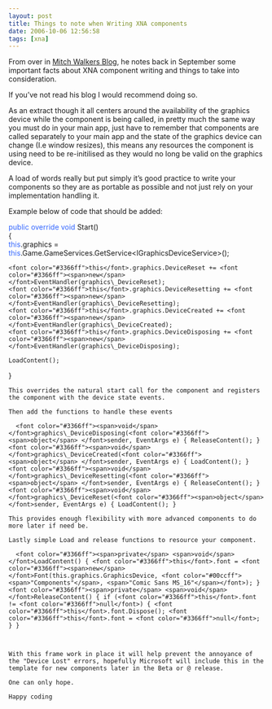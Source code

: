 ```yaml
---
layout: post
title: Things to note when Writing XNA components
date: 2006-10-06 12:56:58
tags: [xna]
---
```


From over in [Mitch Walkers Blog](http://blogs.msdn.com/mitchw/default "Mitch Walkers Blog"), he notes back in September some important facts about XNA component writing and things to take into consideration.

If you’ve not read his blog I would recommend doing so.

 As an extract though it all centers around the availability of the graphics device while the component is being called, in pretty much the same way you must do in your main app, just have to remember that components are called separately to your main app and the state of the graphics device can change (I.e window resizes), this means any resources the component is using need to be re-initilised as they would no long be valid on the graphics device.

A load of words really but put simply it’s good practice to write your components so they are as portable as possible and not just rely on your implementation handling it.

Example below of code that should be added:

 <font color="#3366ff"><span>public</span> <span>override</span> <span>void</span></font> Start()  
{  
    <font color="#3366ff">this</font>.graphics = <font color="#3366ff">this</font>.Game.GameServices.GetService\<IGraphicsDeviceService\>();  
      
    <font color="#3366ff">this</font>.graphics.DeviceReset += <font color="#3366ff"><span>new</span> </font>EventHandler(graphics\_DeviceReset);  
    <font color="#3366ff">this</font>.graphics.DeviceResetting += <font color="#3366ff"><span>new</span> </font>EventHandler(graphics\_DeviceResetting);  
    <font color="#3366ff">this</font>.graphics.DeviceCreated += <font color="#3366ff"><span>new</span> </font>EventHandler(graphics\_DeviceCreated);  
    <font color="#3366ff">this</font>.graphics.DeviceDisposing += <font color="#3366ff"><span>new</span> </font>EventHandler(graphics\_DeviceDisposing);

    LoadContent();  
}

    This overrides the natural start call for the component and registers the component with the device state events.

    Then add the functions to handle these events

      <font color="#3366ff"><span>void</span> </font>graphics\_DeviceDisposing(<font color="#3366ff"><span>object</span> </font>sender, EventArgs e) { ReleaseContent(); } <font color="#3366ff"><span>void</span> </font>graphics\_DeviceCreated(<font color="#3366ff"><span>object</span> </font>sender, EventArgs e) { LoadContent(); } <font color="#3366ff"><span>void</span> </font>graphics\_DeviceResetting(<font color="#3366ff"><span>object</span> </font>sender, EventArgs e) { ReleaseContent(); } <font color="#3366ff"><span>void</span> </font>graphics\_DeviceReset(<font color="#3366ff"><span>object</span> </font>sender, EventArgs e) { LoadContent(); }

    This provides enough flexibility with more advanced components to do more later if need be.

    Lastly simple Load and release functions to resource your component.

      <font color="#3366ff"><span>private</span> <span>void</span> </font>LoadContent() { <font color="#3366ff">this</font>.font = <font color="#3366ff"><span>new</span> </font>Font(this.graphics.GraphicsDevice, <font color="#00ccff"><span>"Components"</span>, <span>"Comic Sans MS_16"</span></font>); } <font color="#3366ff"><span>private</span> <span>void</span> </font>ReleaseContent() { if (<font color="#3366ff">this</font>.font != <font color="#3366ff">null</font>) { <font color="#3366ff">this</font>.font.Dispose(); <font color="#3366ff">this</font>.font = <font color="#3366ff">null</font>; } }

     

    With this frame work in place it will help prevent the annoyance of the "Device Lost" errors, hopefully Microsoft will include this in the template for new components later in the Beta or @ release.

    One can only hope.

    Happy coding

